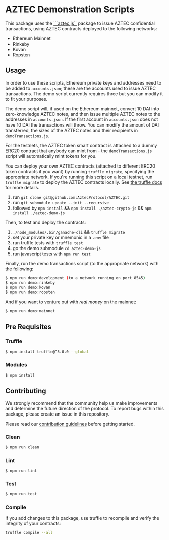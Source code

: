 # AZTEC Demonstration Scripts

This package uses the [```aztec.js``](https://github.com/AztecProtocol/aztec-crypto-js) package to issue AZTEC confidential transactions, using AZTEC contracts deployed to the following networks:

* Ethereum Mainnet
* Rinkeby
* Kovan
* Ropsten

## Usage

In order to use these scripts, Ethereum private keys and addresses need to be added to ```accounts.json```; these are the accounts used to issue AZTEC transactions. The demo script currently requires three but you can modify it to fit your purposes.  

The demo script will, if used on the Ethereum mainnet, convert 10 DAI into zero-knowledge AZTEC notes, and then issue multiple AZTEC notes to the addresses in ```accounts.json```. If the first account in ```accounts.json``` does not have 10 DAI the transactions will throw. You can modify the amount of DAI transferred, the sizes of the AZTEC notes and their recipients in ```demoTransactions.js```.  

For the testnets, the AZTEC token smart contract is attached to a dummy ERC20 contract that anybody can mint from - the `demoTransactions.js` script will automatically mint tokens for you. 

You can deploy your own AZTEC contracts (attached to different ERC20 token contracts if you want) by running `truffle migrate`, specifying the appropriate network. If you're running this script on a local testnet, run ```truffle migrate``` to deploy the AZTEC contracts locally. See [the truffle docs](https://truffleframework.com/docs/truffle/getting-started/running-migrations) for more details.

1. run ```git clone git@github.com:AztecProtocol/AZTEC.git```
2. run ```git submodule update --init --recursive```  
3. followed by ```npm install``` && ```npm install ./aztec-crypto-js``` && ```npm install ./aztec-demo-js```  

Then, to test and deploy the contracts:

1. ```./node_modules/.bin/ganache-cli``` && ```truffle migrate```
2. set your private key or mnemonic in a `.env` file
3. run truffle tests with ```truffle test```
4. go the demo submodule ```cd aztec-demo-js```
5. run javascript tests with ```npm run test```

Finally, run the demo transactions script (to the appropriate network) with the following:

```bash
$ npm run demo:development (to a network running on port 8545)  
$ npm run demo:rinkeby  
$ npm run demo:kovan
$ npm run demo:ropsten
```

And if you want to venture out with *real money* on the mainnet:

```bash
$ npm run demo:mainnet
```

## Pre Requisites

### Truffle

```bash
$ npm install truffle@^5.0.0 --global
```

### Modules

```bash
$ npm install
```

## Contributing

We strongly recommend that the community help us make improvements and determine the future direction of the protocol. To report bugs within this package, please create an issue in this repository.

Please read our [contribution guidelines](https://github.com/AztecProtocol/aztec-monorepo/blob/master/CONTRIBUTING.md) before getting started.

### Clean

```bash
$ npm run clean
```

### Lint

```bash
$ npm run lint
```

### Test

```bash
$ npm run test
```

### Compile

If you add changes to this package, use truffle to recompile and verify the integrity of your contracts:

```bash
truffle compile --all
```
